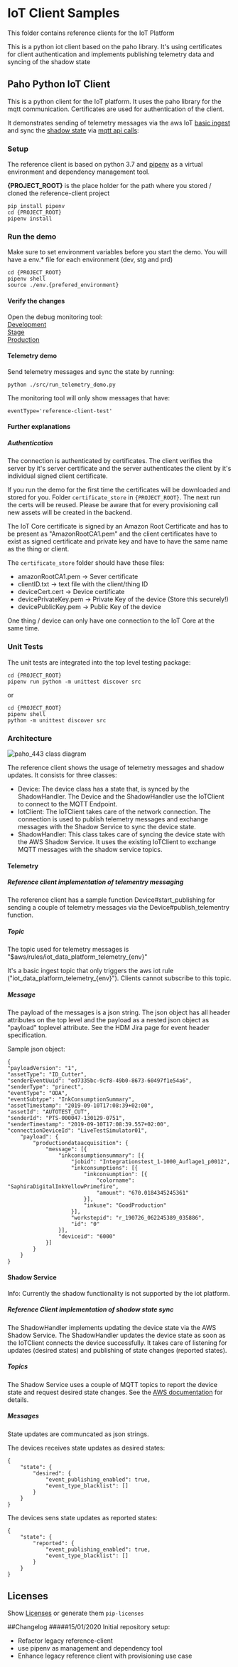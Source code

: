 # IoT Client Samples

This folder contains reference clients for the IoT Platform

This is a python iot client based on the paho library. It's using
certificates for client authentication and implements publishing telemetry data
and syncing of the shadow state


## Paho Python IoT Client

This is a python client for the IoT platform. It uses the paho library for
the mqtt communication. Certificates are used for authentication of the client.

It demonstrates sending of telemetry messages via the aws IoT
[basic ingest](https://docs.aws.amazon.com/en_pv/iot/latest/developerguide/iot-basic-ingest.html)
and sync the
[shadow state](https://docs.aws.amazon.com/en_pv/iot/latest/developerguide/iot-device-shadows.html)
via [mqtt api calls](https://docs.aws.amazon.com/en_pv/iot/latest/developerguide/device-shadow-mqtt.html):


### Setup

The reference client is based on python 3.7 and [pipenv](https://pipenv-fork.readthedocs.io/en/latest/)
as a virtual environment and dependency management tool.

**{PROJECT_ROOT}** is the place holder for the path where you stored / cloned the reference-client project
        
    pip install pipenv
    cd {PROJECT_ROOT} 
    pipenv install

### Run the demo   
    
Make sure to set environment variables before you start the demo.
You will have a env.* file for each environment (dev, stg and prd)
    
    cd {PROJECT_ROOT} 
    pipenv shell
    source ./env.{prefered_environment}  

#### Verify the changes
Open the debug monitoring tool: \
    [Development](http://monitor.iot.dev.heidelberg.cloud.s3-website-eu-west-1.amazonaws.com) \
    [Stage](http://monitor.stg.dev.heidelberg.cloud.s3-website-eu-west-1.amazonaws.com) \
    [Production](https://monitor.iot.connectprint.cloud) 

#### Telemetry demo

Send telemetry messages and sync the state by running:

    python ./src/run_telemetry_demo.py

The monitoring tool will only show messages that have:

    eventType='reference-client-test'

#### Further explanations

##### Authentication

The connection is authenticated by certificates. The client verifies the
server by it's server certificate and the server authenticates the client by
it's individual signed client certificate.

If you run the demo for the first time the certificates will be downloaded and stored for you.
Folder ```certificate_store``` in ```{PROJECT_ROOT}```. The next run the certs will be reused.
Please be aware that for every provisioning call new assets will be created in the backend.

The IoT Core certificate is signed by an Amazon Root Certificate and has to be
present as "AmazonRootCA1.pem" and the client certificates have to exist as
signed certificate and private key and have to have the same name as the thing
or client.

The ```certificate_store``` folder should have these files:

- amazonRootCA1.pem -> Sever certificate
- clientID.txt -> text file with the client/thing ID
- deviceCert.cert -> Device certificate
- devicePrivateKey.pem -> Private Key of the device (Store this securely!)
- devicePublicKey.pem -> Public Key of the device 

One thing / device can only have one connection to the IoT Core at the same time.


### Unit Tests

The unit tests are integrated into the top level testing package:

    cd {PROJECT_ROOT}
    pipenv run python -m unittest discover src
    
or    
    
    cd {PROJECT_ROOT}
    pipenv shell
    python -m unittest discover src


### Architecture

![paho_443 class diagram](iot_reference_client_class_diagram.png)

The reference client shows the usage of telemetry messages and shadow updates.
It consists for three classes:

- Device: The device class has a state that, is synced by the
ShadowHandler. The Device and the ShadowHandler use the IoTClient
to connect to the MQTT Endpoint.
- IotClient: The IoTClient takes care of the network connection. The connection
is used to publish telemetry messages and exchange messages with the Shadow
Service to sync the device state.
- ShadowHandler: This class takes care of syncing the device state with
the AWS Shadow Service. It uses the existing IoTClient to exchange MQTT
messages with the shadow service topics.


#### Telemetry

##### Reference client implementation of telementry messaging

The reference client has a sample function Device#start_publishing for sending
a couple of telemetry messages via the Device#publish_telementry function.

##### Topic

The topic used for telemetry messages is
"$aws/rules/iot_data_platform_telemetry_{env}"

It's a basic ingest topic that only triggers the aws iot rule
("iot_data_platform_telemetry_{env}"). Clients cannot subscribe to this topic.

##### Message

The payload of the messages is a json string. The json object has all header
attributes on the top level and the payload as a nested json object as "payload"
toplevel attribute. See the HDM Jira page for event header specification.

Sample json object:

    {
    "payloadVersion": "1",
    "assetType": "ID_Cutter",
    "senderEventUuid": "ed7335bc-9cf8-49b0-8673-60497f1e54a6",
    "senderType": "prinect",
    "eventType": "ODA",
    "eventSubtype": "InkConsumptionSummary",
    "assetTimestamp": "2019-09-10T17:08:39+02:00",
    "assetId": "AUTOTEST_CUT",
    "senderId": "PTS-000047-130129-0751",
    "senderTimestamp": "2019-09-10T17:08:39.557+02:00",
    "connectionDeviceId": "LiveTestSimulator01",
        "payload": {
            "productiondataacquisition": {
                "message": [{
                    "inkconsumptionsummary": [{
                        "jobid": "Integrationstest_1-1000_Auflage1_p0012",
                        "inkconsumptions": [{
                            "inkconsumption": [{
                                "colorname": "SaphiraDigitalInkYellowPrimefire",
                                "amount": "670.0184345245361"
                            }],
                            "inkuse": "GoodProduction"
                        }],
                        "workstepid": "r_190726_062245389_035886",
                        "id": "0"
                    }],
                    "deviceid": "6000"
                }]
            }
        }
    }

#### Shadow Service

Info: Currently the shadow functionality is not supported by the iot platform.

##### Reference Client implementation of shadow state sync

The ShadowHandler implements updating the device state via the AWS
Shadow Service. The ShadowHandler updates the device state as soon as the
IoTClient connects the device successfully. It takes care of listening for
updates (desired states) and publishing of state changes (reported states).

##### Topics

The Shadow Service uses a couple of MQTT topics to report the device state and
request desired state changes. See the
[AWS documentation](https://docs.aws.amazon.com/en_pv/iot/latest/developerguide/device-shadow-mqtt.html)
for details.

##### Messages

State updates are communcated as json strings.

The devices receives state updates as desired states:

    {
        "state": {
            "desired": {
                "event_publishing_enabled": true,
                "event_type_blacklist": []
            }
        }
    }

The devices sens state updates as reported states:

    {
        "state": {
            "reported": {
                "event_publishing_enabled": true,
                "event_type_blacklist": []
            }
        }
    }


## Licenses
Show [Licenses](licenses.txt) or generate them ``pip-licenses``

##Changelog
#####15/01/2020
Initial repository setup:
- Refactor legacy reference-client
- use pipenv as management and dependency tool
- Enhance legacy reference client with provisioning use case